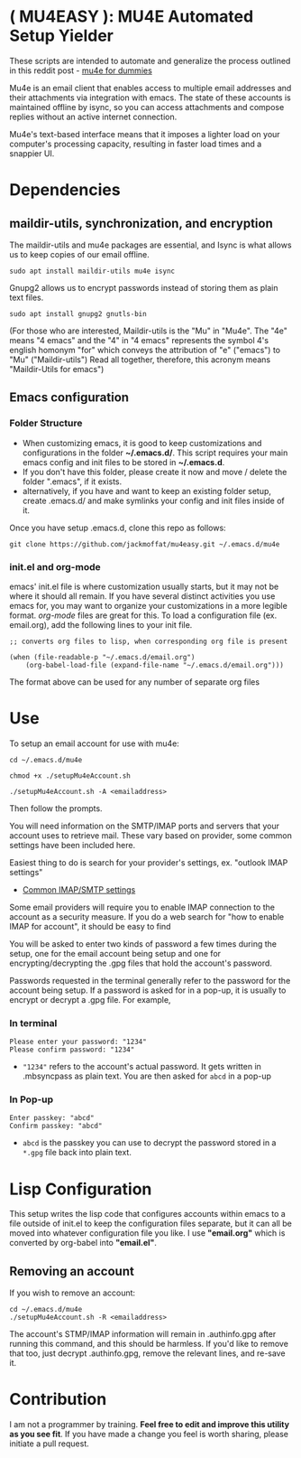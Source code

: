 # ( MU4EASY ): MU4E Automated Setup Yielder

These scripts are intended to automate and generalize the process outlined in this reddit post - [mu4e for dummies](https://www.reddit.com/r/emacs/comments/bfsck6/mu4e_for_dummies/)

Mu4e is an email client that enables access to multiple email addresses and their attachments via integration with emacs. The state of these accounts is maintained offline by isync, so you can access attachments and compose replies  without an active internet connection. 

Mu4e's text-based interface means that it imposes a lighter load on your computer's processing capacity, resulting in faster load times and a snappier UI. 



# Dependencies


## maildir-utils, synchronization, and encryption

The maildir-utils and mu4e packages are essential, and Isync is what allows us to keep copies of our email offline.


    sudo apt install maildir-utils mu4e isync 


Gnupg2 allows us to encrypt passwords instead of storing them as plain text files.


    sudo apt install gnupg2 gnutls-bin
    
(For those who are interested, Maildir-utils is the "Mu" in "Mu4e". The "4e" means "4 emacs" and the "4" in "4 emacs" represents the symbol 4's english homonym "for" which conveys the attribution of "e" ("emacs") to "Mu" ("Maildir-utils") Read all together, therefore, this acronym means "Maildir-Utils for emacs")


## Emacs configuration

### Folder Structure
- When customizing emacs, it is good to keep customizations and configurations in the folder **~/.emacs.d/**.
This script requires your main emacs config and init files to be stored in **~/.emacs.d**.
- If you don't have this folder, please create it now and move / delete the folder ".emacs", if it exists.
 - alternatively, if you have and want to keep an existing folder setup, create .emacs.d/ and make symlinks your config and init files inside of it.

Once you have setup .emacs.d, clone this repo as follows:

    git clone https://github.com/jackmoffat/mu4easy.git ~/.emacs.d/mu4e

 

### init.el and org-mode

emacs' init.el file is where customization usually starts, but it may not be where it should all remain. If you have several distinct activities you use emacs for, you may want to organize your customizations in a more legible format. *org-mode* files are great for this. To load a configuration file (ex. email.org), add the following lines to your init file.


    ;; converts org files to lisp, when corresponding org file is present
    
    (when (file-readable-p "~/.emacs.d/email.org")
        (org-babel-load-file (expand-file-name "~/.emacs.d/email.org")))
        
The format above can be used for any number of separate org files

# Use
    
To setup an email account for use with mu4e:

    cd ~/.emacs.d/mu4e

    chmod +x ./setupMu4eAccount.sh

    ./setupMu4eAccount.sh -A <emailaddress>


Then follow the prompts.

You will need information on the SMTP/IMAP ports and servers that your account uses to retrieve mail. These vary based on provider, some common settings have been included here.

Easiest thing to do is search for your provider's settings, ex. "outlook IMAP settings"

- [Common IMAP/SMTP settings](https://support.office.com/en-us/article/pop-and-imap-email-settings-for-outlook-8361e398-8af4-4e97-b147-6c6c4ac95353)

Some email providers will require you to enable IMAP connection to the account as a security measure. If you do a web search for "how to enable IMAP for <provider> account", it should be easy to find 

You will be asked to enter two kinds of password a few times during the setup, one for the email account being setup and one for encrypting/decrypting the .gpg files that hold the account's password. 

Passwords requested in the terminal generally refer to the password for the account being setup. If a password is asked for in a pop-up, it is usually to encrypt or decrypt a .gpg file. For example,

### In terminal

    Please enter your password: "1234"
    Please confirm password: "1234"


- `"1234"` refers to the account's actual password. It gets written in .mbsyncpass as plain text. You are then asked for `abcd` in a pop-up

### In Pop-up

    Enter passkey: "abcd"
    Confirm passkey: "abcd"


- `abcd` is the passkey you can use to decrypt the password stored in  a `*.gpg` file back into plain text.

# Lisp Configuration

This setup writes the lisp code that configures accounts within emacs to a file outside of init.el to keep the configuration files separate, but it can all be moved into whatever configuration file you like. I use **"email.org"** which is converted by org-babel into **"email.el"**.

## Removing an account

If you wish to remove an account:

    cd ~/.emacs.d/mu4e
    ./setupMu4eAccount.sh -R <emailaddress>
    
The account's STMP/IMAP information will remain in .authinfo.gpg after running this command, and this should be harmless. If you'd like to remove that too, just decrypt .authinfo.gpg, remove the relevant lines, and re-save it.


# Contribution

I am not a programmer by training. **Feel free to edit and improve this utility as you see fit**. 
If you have made a change you feel is worth sharing, please initiate a pull request. 

